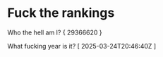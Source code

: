 # Fuck the rankings

Who the hell am I?
{ 29366620 }

What fucking year is it?
[ 2025-03-24T20:46:40Z ]
